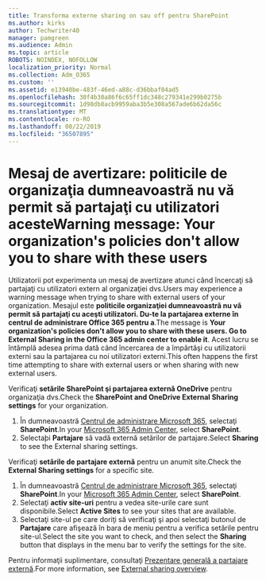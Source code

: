 ```yaml
---
title: Transforma externe sharing on sau off pentru SharePoint
ms.author: kirks
author: Techwriter40
manager: pamgreen
ms.audience: Admin
ms.topic: article
ROBOTS: NOINDEX, NOFOLLOW
localization_priority: Normal
ms.collection: Adm_O365
ms.custom: ''
ms.assetid: e13940be-483f-46ed-a88c-d36bbaf04ad5
ms.openlocfilehash: 30f4b30a86f6c65ff1dc348c279341e299b0275b
ms.sourcegitcommit: 1d98db8acb9959aba3b5e308a567ade6b62da56c
ms.translationtype: MT
ms.contentlocale: ro-RO
ms.lasthandoff: 08/22/2019
ms.locfileid: "36507895"
---
```

# <a name="warning-message-your-organizations-policies-dont-allow-you-to-share-with-these-users"></a><span data-ttu-id="4b75a-102">Mesaj de avertizare: politicile de organizaţia dumneavoastră nu vă permit să partajaţi cu utilizatori aceste</span><span class="sxs-lookup"><span data-stu-id="4b75a-102">Warning message: Your organization's policies don't allow you to share with these users</span></span>

<span data-ttu-id="4b75a-103">Utilizatorii pot experimenta un mesaj de avertizare atunci când încercaţi să partajaţi cu utilizatori extern al organizaţiei dvs.</span><span class="sxs-lookup"><span data-stu-id="4b75a-103">Users may experience a warning message when trying to share with external users of your organization.</span></span> <span data-ttu-id="4b75a-104">Mesajul este **politicile organizaţiei dumneavoastră nu vă permit să partajaţi cu aceşti utilizatori. Du-te la partajarea externe în centrul de administrare Office 365 pentru a**.</span><span class="sxs-lookup"><span data-stu-id="4b75a-104">The message is **Your organization's policies don't allow you to share with these users. Go to External Sharing in the Office 365 admin center to enable it**.</span></span> <span data-ttu-id="4b75a-105">Acest lucru se întâmplă adesea prima dată când încercarea de a împărtăşi cu utilizatorii externi sau la partajarea cu noi utilizatori externi.</span><span class="sxs-lookup"><span data-stu-id="4b75a-105">This often happens the first time attempting to share with external users or when sharing with new external users.</span></span>

<span data-ttu-id="4b75a-106">Verificaţi **setările SharePoint şi partajarea externă OneDrive** pentru organizaţia dvs.</span><span class="sxs-lookup"><span data-stu-id="4b75a-106">Check the **SharePoint and OneDrive External Sharing settings** for your organization.</span></span>

1. <span data-ttu-id="4b75a-107">În dumneavoastră [Centrul de administrare Microsoft 365](https://admin.microsoft.com/AdminPortal/Home#/homepage">https://admin.microsoft.com/), selectaţi **SharePoint**.</span><span class="sxs-lookup"><span data-stu-id="4b75a-107">In your [Microsoft 365 Admin Center](https://admin.microsoft.com/AdminPortal/Home#/homepage">https://admin.microsoft.com/), select **SharePoint**.</span></span>
3. <span data-ttu-id="4b75a-108">Selectaþi **Partajare** să vadă externă setãrilor de partajare.</span><span class="sxs-lookup"><span data-stu-id="4b75a-108">Select **Sharing** to see the External sharing settings.</span></span>

<span data-ttu-id="4b75a-109">Verificaţi **setările de partajare externă** pentru un anumit site.</span><span class="sxs-lookup"><span data-stu-id="4b75a-109">Check the **External Sharing settings** for a specific site.</span></span>

1. <span data-ttu-id="4b75a-110">În dumneavoastră [Centrul de administrare Microsoft 365](https://admin.microsoft.com/AdminPortal/Home#/homepage">https://admin.microsoft.com/), selectaţi **SharePoint**.</span><span class="sxs-lookup"><span data-stu-id="4b75a-110">In your [Microsoft 365 Admin Center](https://admin.microsoft.com/AdminPortal/Home#/homepage">https://admin.microsoft.com/), select **SharePoint**.</span></span>
2. <span data-ttu-id="4b75a-111">Selectaţi **activ site-uri** pentru a vedea site-urile care sunt disponibile.</span><span class="sxs-lookup"><span data-stu-id="4b75a-111">Select **Active Sites** to see your sites that are available.</span></span>
3. <span data-ttu-id="4b75a-112">Selectaţi site-ul pe care doriţi să verificaţi şi apoi selectaţi butonul de **Partajare** care afişează în bara de meniu pentru a verifica setările pentru site-ul.</span><span class="sxs-lookup"><span data-stu-id="4b75a-112">Select the site you want to check, and then select the **Sharing** button that displays in the menu bar to verify the settings for the site.</span></span>

<span data-ttu-id="4b75a-113">Pentru informaţii suplimentare, consultaţi [Prezentare generală a partajare externă](https://docs.microsoft.com/sharepoint/external-sharing-overview).</span><span class="sxs-lookup"><span data-stu-id="4b75a-113">For more information, see [External sharing overview](https://docs.microsoft.com/sharepoint/external-sharing-overview).</span></span>